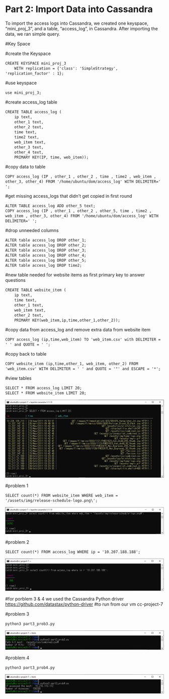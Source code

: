 
# Part 2: Import Data into Cassandra


To import the access logs into Cassandra, we created one keyspace, “mini_proj_3”, and a table, “access_log”, in Cassandra. After importing the data, we ran simple query. 

#Key Space

#create the Keyspace
```
CREATE KEYSPACE mini_proj_3
    WITH replication = {'class': 'SimpleStrategy', 'replication_factor' : 1};
```

#use keyspace
```
use mini_proj_3;
```

#create access_log table
```
CREATE TABLE access_log (
	ip text,
	other_1 text,
	other_2 text,
	time text,
	time2 text,
	web_item text,
	other_3 text,
	other_4 text,	
	PRIMARY KEY(IP, time, web_item));
```

#copy data to table	
```
COPY access_log (IP , other_1 , other_2 , time , time2 , web_item , other_3, other_4) FROM '/home/ubuntu/dom/access_log' WITH DELIMITER=' ';
```

#get missing access_logs that didn't get copied in first round
```
ALTER TABLE access_log ADD other_5 text;
COPY access_log (IP , other_1 , other_2 , other_5, time , time2 , web_item , other_3, other_4) FROM '/home/ubuntu/dom/access_log' WITH DELIMITER=' ';	
```
#drop unneeded columns
```
ALTER table access_log DROP other_1;
ALTER table access_log DROP other_2;
ALTER table access_log DROP other_3;
ALTER table access_log DROP other_4;
ALTER table access_log DROP other_5;
ALTER table access_log DROP time2;
```
#new table needed for website items as first primary key to answer questions
```
CREATE TABLE website_item (
	ip text, 
	time text,
	other_1 text, 
	web_item text, 
	other_2 text, 
	PRIMARY KEY(web_item,ip,time,other_1,other_2));
```
#copy data from access_log and remove extra data from website item
```
COPY access_log (ip,time,web_item) TO 'web_item.csv' with DELIMITER = ' ' and QUOTE = ' ';
```
#copy back to table
```
COPY website_item (ip,time,other_1, web_item, other_2) FROM 'web_item.csv' WITH DELIMITER = ' ' and QUOTE = '"' and ESCAPE = '*';
```

#view tables
```
SELECT * FROM access_log LIMIT 20;
SELECT * FROM website_item LIMIT 20;
```
![image](https://github.com/SBalexLEE/a/blob/main/Picture2.png)

#problem 1
```
SELECT count(*) FROM website_item WHERE web_item = '/assets/img/release-schedule-logo.png\';
```
![image](https://github.com/SBalexLEE/a/blob/main/Picture3.png)


#problem 2
```
SELECT count(*) FROM access_log WHERE ip = '10.207.188.188';
```
![image](https://github.com/SBalexLEE/a/blob/main/Picture4.png)

#for porblem 3 & 4 we used the Cassandra Python driver https://github.com/datastax/python-driver
#to run from our vm cc-project-7 

#problem 3
```
python3 part3_prob3.py
```

![image](https://github.com/SBalexLEE/a/blob/main/Picture5.png)

#problem 4
```
python3 part3_prob4.py
```

![image](https://github.com/SBalexLEE/a/blob/main/Picture6.png)
